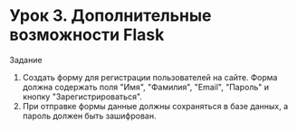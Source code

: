 # Урок 3. Дополнительные возможности Flask
Задание

1) Создать форму для регистрации пользователей на сайте. Форма должна содержать поля "Имя", "Фамилия", "Email", "Пароль" и кнопку "Зарегистрироваться". 
2) При отправке формы данные должны сохраняться в базе данных, а пароль должен быть зашифрован.
